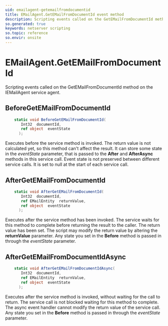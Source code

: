 ```yaml
---
uid: emailagent-getemailfromdocumentid
title: EMailAgent.GetEMailFromDocumentId event method
description: Scripting events called on the GetEMailFromDocumentId method on the EMailAgent service agent.
so.generated: true
keywords: netserver scripting
so.topic: reference
so.envir: onsite
---
```

# EMailAgent.GetEMailFromDocumentId

Scripting events called on the <see cref='M:IEMailAgent.GetEMailFromDocumentId'>GetEMailFromDocumentId</see> method on the <see cref='IEMailAgent'>IEMailAgent</see>  service agent.

## BeforeGetEMailFromDocumentId
```cs
    static void BeforeGetEMailFromDocumentId(
       Int32  documentId,
       ref object  eventState
      );
```
Executes before the service method is invoked.
The return value is not calculated yet, so this method can't affect the result.
It can store some state in the *eventState* parameter, that is passed to the **After** and **AfterAsync** methods in this service call.
Event state is not preserved between different service calls. It is set to null at the start of each service call.
## AfterGetEMailFromDocumentId
```cs
    static void AfterGetEMailFromDocumentId(
       Int32  documentId,
       ref EMailEntity  returnValue,
       ref object  eventState
      );
```
Executes after the service method has been invoked. The service waits for this method to complete before returning the result to the caller.
The return value has been set. The script may modify the return value by altering the **returnValue** parameter.
Any state you set in the **Before** method is passed in through the *eventState* parameter.
## AfterGetEMailFromDocumentIdAsync
```cs
    static void AfterGetEMailFromDocumentIdAsync(
       Int32  documentId,
       ref EMailEntity  returnValue,
       ref object  eventState
      );
```
Executes after the service method is invoked, without waiting for the call to return.
The service call is not blocked waiting for this method to complete.
The async event handler cannot modify the return value of the service call.
Any state you set in the **Before** method is passed in through the *eventState* parameter.

